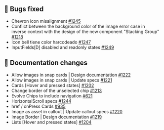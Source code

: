 ## 🐞 Bugs fixed

- Chevron icon misalignment [#1245](https://github.com/Telefonica/mistica-design/issues/1245)
- Conflict between the background color of the image error case in inverse context with the design of the new component "Stacking Group" [#1218](https://github.com/Telefonica/mistica-design/issues/1218)
- Icon bell tiene color harcodeado [#1247](https://github.com/Telefonica/mistica-design/issues/1247)
- InputFields[D] disabled and readonly states [#1249](https://github.com/Telefonica/mistica-design/issues/1249)

## 📒 Documentation changes

- Allow images in snap cards | Design documentation [#1222](https://github.com/Telefonica/mistica-design/issues/1222)
- Allow images in snap cards | Update specs [#1221](https://github.com/Telefonica/mistica-design/issues/1221)
- Cards [Hover and pressed states] [#1202](https://github.com/Telefonica/mistica-design/issues/1202)
- Change border of the unselected chip [#1213](https://github.com/Telefonica/mistica-design/issues/1213)
- Evolve Chips to include navigation [#621](https://github.com/Telefonica/mistica-design/issues/621)
- HorizontalScroll specs [#1244](https://github.com/Telefonica/mistica-design/issues/1244)
- href / onPress Cards [#935](https://github.com/Telefonica/mistica-design/issues/935)
- Image as asset in callout | Update callout specs [#1220](https://github.com/Telefonica/mistica-design/issues/1220)
- Image Border | Design documentation [#1219](https://github.com/Telefonica/mistica-design/issues/1219)
- Lists [Hover and pressed states] [#1204](https://github.com/Telefonica/mistica-design/issues/1204)
